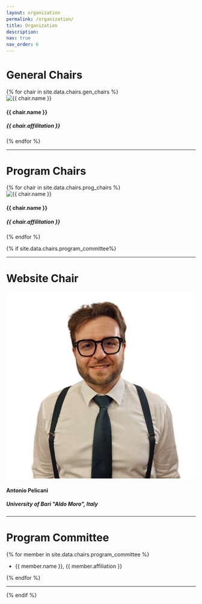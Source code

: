```yaml
---
layout: organization
permalink: /organization/
title: Organization
description:
nav: true
nav_order: 6
---
```


# General Chairs

<div class="card-deck card-deck-org">
{% for chair in site.data.chairs.gen_chairs %}
    <div class="card card-org item-expand">
        <img class="card-img-top shadow" src="/assets/img/chairs/{{ chair.image }}" alt="{{ chair.name }}">
        <div class="card-body">
            <h4 class="card-title">{{ chair.name }}</h4>
            <h5>{{ chair.affilitation }}</h5>
        </div>
    </div>
{% endfor %}
</div>

<hr>

# Program Chairs

<div class="card-deck card-deck-org">
{% for chair in site.data.chairs.prog_chairs %}
    <div class="card card-org item-expand">
        <img class="card-img-top shadow" src="/assets/img/chairs/{{ chair.image }}" alt="{{ chair.name }}">
        <div class="card-body">
            <h4 class="card-title">{{ chair.name }}</h4>
            <h5>{{ chair.affilitation }}</h5>
        </div>
    </div>
{% endfor %}
</div>

{% if site.data.chairs.program_committee%}

<hr>

# Website Chair

<div class="card-deck card-deck-org">
    <div class="card card-org item-expand">
        <img class="card-img-top shadow" src="/assets/img/chairs/prof_pic_antonio.jpg" alt="Antonio Pelicani">
        <div class="card-body">
            <h4 class="card-title">Antonio Pelicani</h4>
            <h5>University of Bari "Aldo Moro", Italy</h5>
        </div>
    </div>
</div>
<hr>

# Program Committee

{% for member in site.data.chairs.program_committee %}

- {{ member.name }}, {{ member.affiliation }}

{% endfor %}

<hr>
{% endif %}

<!-- split -->
<!--
# Sponsors

Sponsors will be announced soon!
-->

